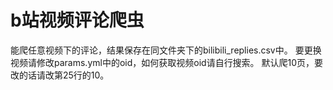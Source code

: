 # b站视频评论爬虫
能爬任意视频下的评论，结果保存在同文件夹下的bilibili_replies.csv中。
要更换视频请修改params.yml中的oid，如何获取视频oid请自行搜索。
默认爬10页，要改的话请改第25行的10。
